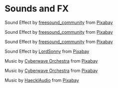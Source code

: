 # Sounds and FX

Sound Effect by <a href="https://pixabay.com/users/freesound_community-46691455/?utm_source=link-attribution&utm_medium=referral&utm_campaign=music&utm_content=104024">freesound_community</a> from <a href="https://pixabay.com//?utm_source=link-attribution&utm_medium=referral&utm_campaign=music&utm_content=104024">Pixabay</a>

Sound Effect by <a href="https://pixabay.com/users/freesound_community-46691455/?utm_source=link-attribution&utm_medium=referral&utm_campaign=music&utm_content=43894">freesound_community</a> from <a href="https://pixabay.com/sound-effects//?utm_source=link-attribution&utm_medium=referral&utm_campaign=music&utm_content=43894">Pixabay</a>

Sound Effect by <a href="https://pixabay.com/users/freesound_community-46691455/?utm_source=link-attribution&utm_medium=referral&utm_campaign=music&utm_content=104422">freesound_community</a> from <a href="https://pixabay.com//?utm_source=link-attribution&utm_medium=referral&utm_campaign=music&utm_content=104422">Pixabay</a>

Sound Effect by <a href="https://pixabay.com/users/lordsonny-38439655/?utm_source=link-attribution&utm_medium=referral&utm_campaign=music&utm_content=194553">LordSonny</a> from <a href="https://pixabay.com/sound-effects//?utm_source=link-attribution&utm_medium=referral&utm_campaign=music&utm_content=194553">Pixabay</a>

Music by <a href="https://pixabay.com/users/cyberwave-orchestra-23801316/?utm_source=link-attribution&utm_medium=referral&utm_campaign=music&utm_content=300215">Cyberwave Orchestra</a> from <a href="https://pixabay.com/music//?utm_source=link-attribution&utm_medium=referral&utm_campaign=music&utm_content=300215">Pixabay</a>

Music by <a href="https://pixabay.com/users/cyberwave-orchestra-23801316/?utm_source=link-attribution&utm_medium=referral&utm_campaign=music&utm_content=287761">Cyberwave Orchestra</a> from <a href="https://pixabay.com//?utm_source=link-attribution&utm_medium=referral&utm_campaign=music&utm_content=287761">Pixabay</a>

Music by <a href="https://pixabay.com/users/haecklaudio-18746013/?utm_source=link-attribution&utm_medium=referral&utm_campaign=music&utm_content=10276">HaecklAudio</a> from <a href="https://pixabay.com/music//?utm_source=link-attribution&utm_medium=referral&utm_campaign=music&utm_content=10276">Pixabay</a>
